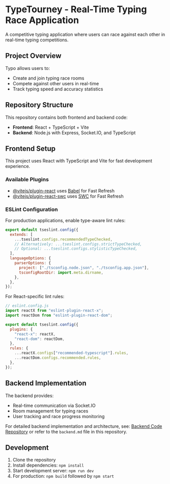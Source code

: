# TypeTourney - Real-Time Typing Race Application

A competitive typing application where users can race against each other in real-time typing competitions.

## Project Overview

Typo allows users to:

- Create and join typing race rooms
- Compete against other users in real-time
- Track typing speed and accuracy statistics

## Repository Structure

This repository contains both frontend and backend code:

- **Frontend**: React + TypeScript + Vite
- **Backend**: Node.js with Express, Socket.IO, and TypeScript

## Frontend Setup

This project uses React with TypeScript and Vite for fast development experience.

### Available Plugins

- [@vitejs/plugin-react](https://github.com/vitejs/vite-plugin-react/blob/main/packages/plugin-react/README.md) uses [Babel](https://babeljs.io/) for Fast Refresh
- [@vitejs/plugin-react-swc](https://github.com/vitejs/vite-plugin-react-swc) uses [SWC](https://swc.rs/) for Fast Refresh

### ESLint Configuration

For production applications, enable type-aware lint rules:

```js
export default tseslint.config({
  extends: [
    ...tseslint.configs.recommendedTypeChecked,
    // Alternatively: ...tseslint.configs.strictTypeChecked,
    // Optional: ...tseslint.configs.stylisticTypeChecked,
  ],
  languageOptions: {
    parserOptions: {
      project: ["./tsconfig.node.json", "./tsconfig.app.json"],
      tsconfigRootDir: import.meta.dirname,
    },
  },
});
```

For React-specific lint rules:

```js
// eslint.config.js
import reactX from "eslint-plugin-react-x";
import reactDom from "eslint-plugin-react-dom";

export default tseslint.config({
  plugins: {
    "react-x": reactX,
    "react-dom": reactDom,
  },
  rules: {
    ...reactX.configs["recommended-typescript"].rules,
    ...reactDom.configs.recommended.rules,
  },
});
```

## Backend Implementation

The backend provides:

- Real-time communication via Socket.IO
- Room management for typing races
- User tracking and race progress monitoring

For detailed backend implementation and architecture, see:
[Backend Code Repository](https://github.com/anounman/TypeTourney_backend) or refer to the `backend.md` file in this repository.

## Development

1. Clone the repository
2. Install dependencies: `npm install`
3. Start development server: `npm run dev`
4. For production: `npm build` followed by `npm start`
